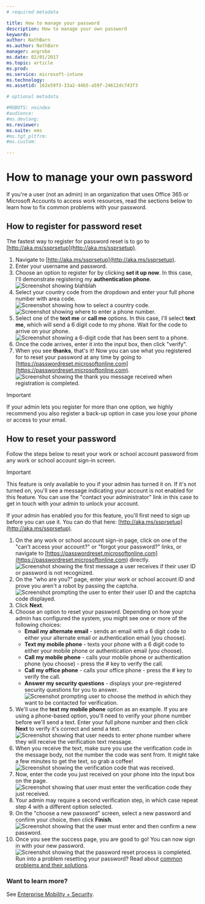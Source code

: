 ```yaml
---
# required metadata

title: How to manage your password
description: How to manage your own password
keywords:
author: NathBarn
ms.author: NathBarn
manager: angrobe
ms.date: 02/01/2017
ms.topic: article
ms.prod:
ms.service: microsoft-intune
ms.technology:
ms.assetid: 162e59f3-33a2-44b5-a59f-24612dc743f3

# optional metadata

#ROBOTS: noindex
#audience:
#ms.devlang:
ms.reviewer:
ms.suite: ems
#ms.tgt_pltfrm:
#ms.custom:

---
```


# How to manage your own password

If you're a user (not an admin) in an organization that uses Office 365 or Microsoft Accounts to access work resources, read the sections below to learn how to fix common problems with your password.

## How to register for password reset
The fastest way to register for password reset is to go to [http://aka.ms/ssprsetup](http://aka.ms/ssprsetup).

1.	Navigate to [http://aka.ms/ssprsetup](http://aka.ms/ssprsetup).
2.	Enter your username and password.
3.	Choose an option to register for by clicking **set it up now**. In this case, I'll demonstrate registering my **authentication phone**.
![Screenshot showing blahblah](./media/ft-mngPW-1-setup.png)
4.	Select your country code from the dropdown and enter your full phone number with area code.
![Screenshot showing how to select a country code. ](./media/ft-mngPW-2-enterNumber.png)![Screenshot showing where to enter a phone number.](./media/ft-mngPW-3-enterNumber2.png)
5.	Select one of the **text me** or **call me** options. In this case, I'll select **text me**, which will send a 6 digit code to my phone. Wait for the code to arrive on your phone.  
![Screenshot showing a 6-digit code that has been sent to a phone.](./media/ft-mngPW-4-textCode.png)
6.	Once the code arrives, enter it into the input box, then click "verify".
7.	When you see **thanks**, that's it! Now you can use what you registered for to reset your password at any time by going to [https://passwordreset.microsoftonline.com](https://passwordreset.microsoftonline.com).
![Screenshot showing the thank you message received when registration is completed.](./media/ft-mngPW-5-thanks.png)

> [!IMPORTANT]
> If your admin lets you register for more than one option, we highly recommend you also register a back-up option in case you lose your phone or access to your email.

## How to reset your password
Follow the steps below to reset your work or school account password from any work or school account sign-in screen.

> [!IMPORTANT]
> This feature is only available to you if your admin has turned it on. If it's not turned on, you'll see a message indicating your account is not enabled for this feature. You can use the "contact your administrator" link in this case to get in touch with your admin to unlock your account.
> 
> If your admin has enabled you for this feature, you'll first need to sign up before you can use it. You can do that here: [http://aka.ms/ssprsetup](http://aka.ms/ssprsetup).

1. On the any work or school account sign-in page, click on one of the "can't access your account?" or "forgot your password?" links, or navigate to [https://passwordreset.microsoftonline.com](https://passwordreset.microsoftonline.com) directly.
   ![Screenshot showing the first message a user receives if their user ID or password is not recognized.](./media/ft-mngPW-6-resetPWbegin.png)
2. On the "who are you?" page, enter your work or school account ID and prove you aren't a robot by passing the captcha.
   ![Screenshot prompting the user to enter their user ID and the captcha code displayed.](./media/ft-mngPW-7-enterID.png)
3. Click **Next**.
4. Choose an option to reset your password. Depending on how your admin has configured the system, you might see one or more of the following choices:
   - **Email my alternate email** - sends an email with a 6 digit code to either your alternate email or authentication email (you choose).
   - **Text my mobile phone** - texts your phone with a 6 digit code to either your mobile phone or authentication email (you choose).
   - **Call my mobile phone** - calls your mobile phone or authentication phone (you choose) - press the # key to verify the call.
   - **Call my office phone** - calls your office phone - press the # key to verify the call.
   - **Answer my security questions** - displays your pre-registered security questions for you to answer.
   ![Screenshot prompting user to choose the method in which they want to be contacted for verification.](./media/ft-mngPW-8-answerQuestions.png)
5. We'll use the **text my mobile phone** option as an example. If you are using a phone-based option, you'll need to verify your phone number before we'll send a text. Enter your full phone number and then click **Next** to verify it's correct and send a text.
   ![Screenshot showing that user needs to enter phone number where they will receive the verification text message.](./media/ft-mngPW-9-textNumber.png)
6. When you receive the text, make sure you use the verification code in the message body, not the number the code was sent from. It might take a few minutes to get the text, so grab a coffee!  
   ![Screenshot showing the verification code that was received.](./media/ft-mngPW-10-verificationCode.png)
7. Now, enter the code you just received on your phone into the input box on the page.
   ![Screenshot showing that user must enter the verification code they just received.](./media/ft-mngPW-11-enterCode.png)
8. Your admin may require a second verification step, in which case repeat step 4 with a different option selected.
9. On the "choose a new password" screen, select a new password and confirm your choice, then click **Finish**.
   ![Screenshot showing that the user must enter and then confirm a new password.](./media/ft-mngPW-12-clickFinish.png)
10.	Once you see the success page, you are good to go! You can now sign in with your new password.
    ![Screenshot showing that the password reset process is completed.](./media/ft-mngPW-13-success.png)
    Run into a problem resetting your password? Read about [common problems and their solutions](https://azure.microsoft.com/en-us/documentation/articles/active-directory-passwords-update-your-own-password/#common-problems-and-their-solutions).

### Want to learn more?
See [Enterprise Mobility + Security](https://www.microsoft.com/en-us/server-cloud/enterprise-mobility/overview.aspx).
